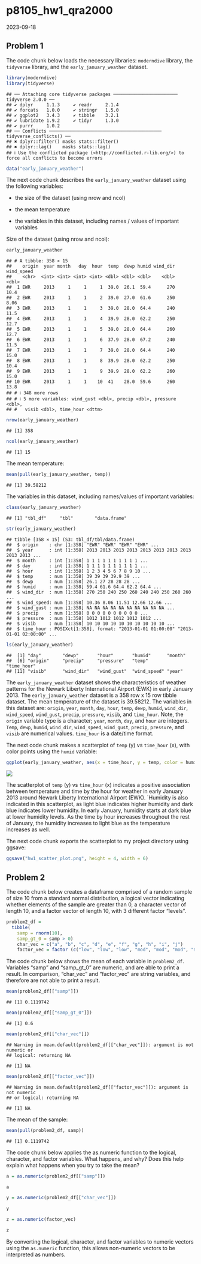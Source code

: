 p8105_hw1_qra2000
================
2023-09-18

## Problem 1

The code chunk below loads the necessary libraries: `moderndive`
library, the `tidyverse` library, and the `early_january_weather`
dataset.

``` r
library(moderndive)
library(tidyverse)
```

    ## ── Attaching core tidyverse packages ──────────────────────── tidyverse 2.0.0 ──
    ## ✔ dplyr     1.1.3     ✔ readr     2.1.4
    ## ✔ forcats   1.0.0     ✔ stringr   1.5.0
    ## ✔ ggplot2   3.4.3     ✔ tibble    3.2.1
    ## ✔ lubridate 1.9.2     ✔ tidyr     1.3.0
    ## ✔ purrr     1.0.2     
    ## ── Conflicts ────────────────────────────────────────── tidyverse_conflicts() ──
    ## ✖ dplyr::filter() masks stats::filter()
    ## ✖ dplyr::lag()    masks stats::lag()
    ## ℹ Use the conflicted package (<http://conflicted.r-lib.org/>) to force all conflicts to become errors

``` r
data("early_january_weather")
```

The next code chunk describes the `early_january_weather` dataset using
the following variables:

- the size of the dataset (using nrow and ncol)

- the mean temperature

- the variables in this dataset, including names / values of important
  variables

Size of the dataset (using nrow and ncol):

``` r
early_january_weather
```

    ## # A tibble: 358 × 15
    ##    origin  year month   day  hour  temp  dewp humid wind_dir wind_speed
    ##    <chr>  <int> <int> <int> <int> <dbl> <dbl> <dbl>    <dbl>      <dbl>
    ##  1 EWR     2013     1     1     1  39.0  26.1  59.4      270      10.4 
    ##  2 EWR     2013     1     1     2  39.0  27.0  61.6      250       8.06
    ##  3 EWR     2013     1     1     3  39.0  28.0  64.4      240      11.5 
    ##  4 EWR     2013     1     1     4  39.9  28.0  62.2      250      12.7 
    ##  5 EWR     2013     1     1     5  39.0  28.0  64.4      260      12.7 
    ##  6 EWR     2013     1     1     6  37.9  28.0  67.2      240      11.5 
    ##  7 EWR     2013     1     1     7  39.0  28.0  64.4      240      15.0 
    ##  8 EWR     2013     1     1     8  39.9  28.0  62.2      250      10.4 
    ##  9 EWR     2013     1     1     9  39.9  28.0  62.2      260      15.0 
    ## 10 EWR     2013     1     1    10  41    28.0  59.6      260      13.8 
    ## # ℹ 348 more rows
    ## # ℹ 5 more variables: wind_gust <dbl>, precip <dbl>, pressure <dbl>,
    ## #   visib <dbl>, time_hour <dttm>

``` r
nrow(early_january_weather)
```

    ## [1] 358

``` r
ncol(early_january_weather)
```

    ## [1] 15

The mean temperature:

``` r
mean(pull(early_january_weather, temp))
```

    ## [1] 39.58212

The variables in this dataset, including names/values of important
variables:

``` r
class(early_january_weather)
```

    ## [1] "tbl_df"     "tbl"        "data.frame"

``` r
str(early_january_weather)
```

    ## tibble [358 × 15] (S3: tbl_df/tbl/data.frame)
    ##  $ origin    : chr [1:358] "EWR" "EWR" "EWR" "EWR" ...
    ##  $ year      : int [1:358] 2013 2013 2013 2013 2013 2013 2013 2013 2013 2013 ...
    ##  $ month     : int [1:358] 1 1 1 1 1 1 1 1 1 1 ...
    ##  $ day       : int [1:358] 1 1 1 1 1 1 1 1 1 1 ...
    ##  $ hour      : int [1:358] 1 2 3 4 5 6 7 8 9 10 ...
    ##  $ temp      : num [1:358] 39 39 39 39.9 39 ...
    ##  $ dewp      : num [1:358] 26.1 27 28 28 28 ...
    ##  $ humid     : num [1:358] 59.4 61.6 64.4 62.2 64.4 ...
    ##  $ wind_dir  : num [1:358] 270 250 240 250 260 240 240 250 260 260 ...
    ##  $ wind_speed: num [1:358] 10.36 8.06 11.51 12.66 12.66 ...
    ##  $ wind_gust : num [1:358] NA NA NA NA NA NA NA NA NA NA ...
    ##  $ precip    : num [1:358] 0 0 0 0 0 0 0 0 0 0 ...
    ##  $ pressure  : num [1:358] 1012 1012 1012 1012 1012 ...
    ##  $ visib     : num [1:358] 10 10 10 10 10 10 10 10 10 10 ...
    ##  $ time_hour : POSIXct[1:358], format: "2013-01-01 01:00:00" "2013-01-01 02:00:00" ...

``` r
ls(early_january_weather)
```

    ##  [1] "day"        "dewp"       "hour"       "humid"      "month"     
    ##  [6] "origin"     "precip"     "pressure"   "temp"       "time_hour" 
    ## [11] "visib"      "wind_dir"   "wind_gust"  "wind_speed" "year"

The `early_january_weather` dataset shows the characteristics of weather
patterns for the Newark Liberty International Airport (EWK) in early
January 2013. The `early_january_weather` dataset is a 358 row x 15 row
tibble dataset. The mean temperature of the dataset is 39.58212. The
variables in this dataset are: `origin`, `year`, `month`, `day`, `hour`,
`temp`, `dewp`, `humid`, `wind_dir`, `wind_speed`, `wind_gust`,
`precip`, `pressure`, `visib`, and `time_hour`. Note, the `origin`
variable type is a character; `year`, `month`, `day`, and `hour` are
integers. `Temp`, `dewp`, `humid`, `wind_dir`, `wind_speed`,
`wind_gust`, `precip`, `pressure`, and `visib` are numerical values.
`time_hour` is a date/time format.

The next code chunk makes a scatterplot of `temp` (y) vs `time_hour`
(x), with color points using the `humid` variable:

``` r
ggplot(early_january_weather, aes(x = time_hour, y = temp, color = humid)) + geom_point()
```

![](p8105_hw1_qra2000_files/figure-gfm/unnamed-chunk-6-1.png)<!-- -->

The scatterplot of `temp` (y) vs `time_hour` (x) indicates a positive
association between temperature and time by the hour for weather in
early January 2013 around Newark Liberty International Airport (EWK).
\`Humidity is also indicated in this scatterplot, as light blue
indicates higher humidity and dark blue indicates lower humidity. In
early January, humidity starts at dark blue at lower humidity levels. As
the time by hour increases throughout the rest of January, the humidity
increases to light blue as the temperature increases as well.

The next code chunk exports the scatterplot to my project directory
using ggsave:

``` r
ggsave("hw1_scatter_plot.png", height = 4, width = 6)
```

## Problem 2

The code chunk below creates a dataframe comprised of a random sample of
size 10 from a standard normal distribution, a logical vector indicating
whether elements of the sample are greater than 0, a character vector of
length 10, and a factor vector of length 10, with 3 different factor
“levels”.

``` r
problem2_df = 
  tibble(
    samp = rnorm(10),
    samp_gt_0 = samp > 0)
    char_vec = c("a", "b", "c", "d", "e", "f", "g", "h", "i", "j")
    factor_vec = factor (c("low", "low", "low", "mod", "mod", "mod", "mod", "high", "high", "high"))
```

The code chunk below shows the mean of each variable in `problem2_df`.
Variables “samp” and “samp_gt_0” are numeric, and are able to print a
result. In comparison, “char_vec” and “factor_vec” are string variables,
and therefore are not able to print a result.

``` r
mean(problem2_df[["samp"]]) 
```

    ## [1] 0.1119742

``` r
mean(problem2_df[["samp_gt_0"]]) 
```

    ## [1] 0.6

``` r
mean(problem2_df[["char_vec"]]) 
```

    ## Warning in mean.default(problem2_df[["char_vec"]]): argument is not numeric or
    ## logical: returning NA

    ## [1] NA

``` r
mean(problem2_df[["factor_vec"]]) 
```

    ## Warning in mean.default(problem2_df[["factor_vec"]]): argument is not numeric
    ## or logical: returning NA

    ## [1] NA

The mean of the sample:

``` r
mean(pull(problem2_df, samp))
```

    ## [1] 0.1119742

The code chunk below applies the as.numeric function to the logical,
character, and factor variables. What happens, and why? Does this help
explain what happens when you try to take the mean?

``` r
a = as.numeric(problem2_df[["samp"]])

a

y = as.numeric(problem2_df[["char_vec"]])

y

z = as.numeric(factor_vec)

z
```

By converting the logical, character, and factor variables to numeric
vectors using the `as.numeric` function, this allows non-numeric vectors
to be interpreted as numbers.
